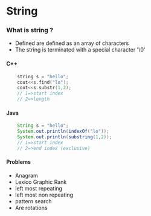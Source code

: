 # String

### What is string ?<br>
- Defined are defined as an array of characters
- The string is terminated with a special character '\0'
#### C++
```cpp
    string s = "hello";
    cout<<s.find("lo");
    cout<<s.substr(1,2);
    // 1=>start index
    // 2=>length
```
#### Java
```java
    String s = "hello"; 
    System.out.println(indexOf("lo"));
    System.out.println(substring(1,2));
    // 1=>start index
    // 2=>end index (exclusive)
```

#### Problems
- Anagram
- Lexico Graphic Rank
- left most repeating
- left most non repeating
- pattern search
- Are rotations




